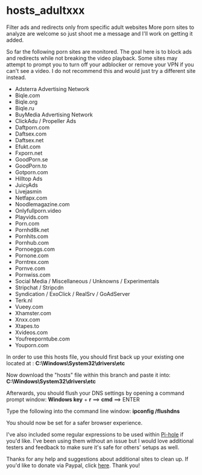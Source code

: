 # hosts_adultxxx
Filter ads and redirects only from specific adult websites
More porn sites to analyze are welcome so just shoot me a message and I'll work on getting it added.

So far the following porn sites are monitored. The goal here is to block ads and redirects while not breaking the video playback. Some sites may attempt to prompt you to turn off your adblocker or remove your VPN if you can't see a video. I do not recommend this and would just try a different site instead.

-  Adsterra Advertising Network
-  Biqle.com
-  Biqle.org
-  Biqle.ru
-  BuyMedia Advertising Network
-  ClickAdu / Propeller Ads
-  Daftporn.com
-  Daftsex.com
-  Daftsex.net
-  Efukt.com
-  Fxporn.net
-  GoodPorn.se
-  GoodPorn.to
-  Gotporn.com
-  Hilltop Ads
-  JuicyAds
-  Livejasmin
-  Netfapx.com
-  Noodlemagazine.com
-  Onlyfullporn.video
-  Playvids.com
-  Porn.com
-  Pornhd8k.net
-  Pornhits.com
-  Pornhub.com
-  Pornoeggs.com
-  Pornone.com
-  Porntrex.com
-  Pornve.com
-  Pornwiss.com
-  Social Media / Miscellaneous / Unknowns / Experimentals
-  Stripchat / Stripcdn
-  Syndication / ExoClick / RealSrv / GoAdServer
-  Terk.nl
-  Vueey.com
-  Xhamster.com
-  Xnxx.com
-  Xtapes.to
-  Xvideos.com
-  Youfreeporntube.com
-  Youporn.com


In order to use this hosts file, you should first back up your existing one located at : <b>C:\Windows\System32\drivers\etc</b>

Now download the "hosts" file within this branch and paste it into: <b>C:\Windows\System32\drivers\etc</b>

Afterwards, you should flush your DNS settings by opening a command prompt window: <b>Windows key</b> + <b>r</b> ==> <b>cmd</b> ==> ENTER

Type the following into the command line window: <b>ipconfig /flushdns</b>

You should now be set for a safer browser experience.


I've also included some regular expressions to be used within 
<a href="https://docs.pi-hole.net/main/basic-install/">Pi-hole</a> if you'd like. I've been using them without an issue but I would love additional testers and feedback to make sure it's safe for others' setups as well.

Thanks for any help and suggestions about additional sites to clean up. If you'd like to donate via Paypal, click <a href="http://paypal.me/d1savow3d">here</a>. Thank you!
